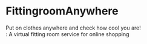 # FittingroomAnywhere
Put on clothes anywhere and check how cool you are!<br>
: A virtual fitting room service for online shopping
